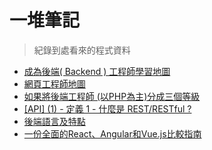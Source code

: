 # 一堆筆記

> 紀錄到處看來的程式資料

- [成為後端( Backend ) 工程師學習地圖](https://softnshare.com/backenddeveloper/)
- [網頁工程師地圖](https://github.com/kamranahmedse/developer-roadmap)
- [如果將後端工程師 (以PHP為主)分成三個等級 ](https://blog.waws.idv.tw/?p=105)
- [[API] (1) - 定義 1 - 什麼是 REST/RESTful ?](https://ithelp.ithome.com.tw/articles/10157431)
- [後端語言及特點](<https://www.itread01.com/content/1550648008.html>)
- [一份全面的React、Angular和Vue.js比較指南](<https://kknews.cc/zh-tw/other/r33n9vn.html>)
